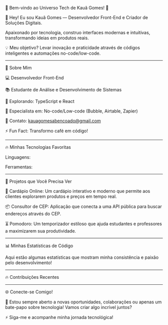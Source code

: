 🚀 Bem-vindo ao Universo Tech de Kauã Gomes! 🌟



👋 Hey! Eu sou Kauã Gomes — Desenvolvedor Front-End e Criador de Soluções Digitais.

Apaixonado por tecnologia, construo interfaces modernas e intuitivas, transformando ideias em produtos reais.

💡 Meu objetivo? Levar inovação e praticidade através de códigos inteligentes e automações no-code/low-code.


---

🚨 Sobre Mim

💻 Desenvolvedor Front-End

📚 Estudante de Análise e Desenvolvimento de Sistemas

🌟 Explorando: TypeScript e React

🧩 Especialista em: No-code/Low-code (Bubble, Airtable, Zapier)

📧 Contato: kauagomesabencoado@gmail.com

⚡ Fun Fact: Transformo café em código!



---

🔥 Minhas Tecnologias Favoritas

Linguagens:

   

Ferramentas:

     


---

🚀 Projetos que Você Precisa Ver

🎨 Cardápio Online: Um cardápio interativo e moderno que permite aos clientes explorarem produtos e preços em tempo real.

📦 Consultor de CEP: Aplicação que conecta a uma API pública para buscar endereços através do CEP.

⏳ Pomodoro: Um temporizador estiloso que ajuda estudantes e professores a maximizarem sua produtividade.



---

📊 Minhas Estatísticas de Código

Aqui estão algumas estatísticas que mostram minha consistência e paixão pelo desenvolvimento!




---

🔥 Contribuições Recentes




---

🌐 Conecte-se Comigo!

🚀 Estou sempre aberto a novas oportunidades, colaborações ou apenas um bate-papo sobre tecnologia! Vamos criar algo incrível juntos?



⚡ Siga-me e acompanhe minha jornada tecnológica!




